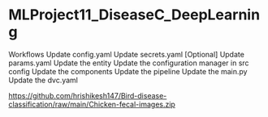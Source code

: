 # MLProject11_DiseaseC_DeepLearning

Workflows
Update config.yaml
Update secrets.yaml [Optional]
Update params.yaml
Update the entity
Update the configuration manager in src config
Update the components
Update the pipeline
Update the main.py
Update the dvc.yaml


https://github.com/hrishikesh147/Bird-disease-classification/raw/main/Chicken-fecal-images.zip